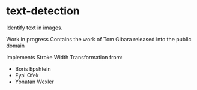 # text-detection

Identify text in images.

Work in progress
Contains the work of Tom Gibara released into the public domain

Implements Stroke Width Transformation from:
* Boris Epshtein
* Eyal Ofek
* Yonatan Wexler